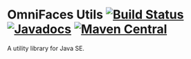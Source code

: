 OmniFaces Utils [![Build Status](https://travis-ci.org/omnifaces/omniutils.svg?branch=develop)](https://travis-ci.org/omnifaces/omniutils) [![Javadocs](http://javadoc.io/badge/org.omnifaces/omniutils.svg)](http://javadoc.io/doc/org.omnifaces/omniutils) [![Maven Central](https://maven-badges.herokuapp.com/maven-central/org.omnifaces/omniutils/badge.svg)](https://maven-badges.herokuapp.com/maven-central/org.omnifaces/omniutils)
=================

A utility library for Java SE.
